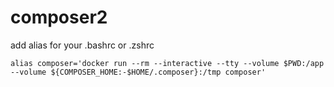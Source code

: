 # composer2

add alias for your .bashrc or .zshrc

```shell
alias composer='docker run --rm --interactive --tty --volume $PWD:/app --volume ${COMPOSER_HOME:-$HOME/.composer}:/tmp composer'
```
